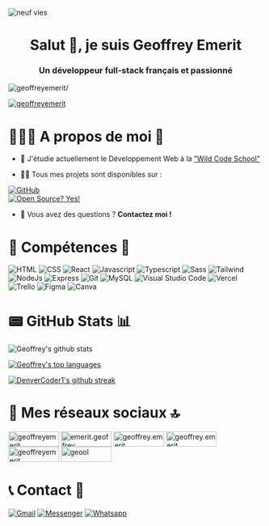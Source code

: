 ![neuf vies](https://user-images.githubusercontent.com/98878861/165148977-6b98350f-e7de-4247-9a61-7da123624d94.png)

<h1 align="center">Salut 👋, je suis Geoffrey Emerit</h1>

<h3 align="center">Un développeur full-stack français et passionné</h3>

<p align="left"> <img src=https://komarev.com/ghpvc/?username=geoffreyemerit&label=Profile%20views&color=red alt=geoffreyemerit/> </p>
</p>

<p align="left"> <a href="https://github.com/ryo-ma/github-profile-trophy"><img src="https://github-profile-trophy.vercel.app/?username=geoffreyemerit" alt="geoffreyemerit" /></a> </p>

<h1 align="left">🧔🏻‍♂️ A propos de moi 🌈</h1>

- 🔭 J'étudie actuellement le Développement Web à la ["Wild Code School"](https://www.wildcodeschool.com/fr-FR)

- 👨‍💻 Tous mes projets sont disponibles sur : </br>

 [![GitHub](https://img.shields.io/badge/GitHub-100000?style=for-the-badge&logo=github&logoColor=white)](https://github.com/geoffreyemerit) </br>
 [![Open Source? Yes!](https://badgen.net/badge/Open%20Source%20%3F/Yes%21/red?icon=github)](https://github.com/geoffreyemerit?tab=repositories)

- 💬 Vous avez des questions ? **Contactez moi !**

<h1 align="left">💼 Compétences 🚀</h1>
<p align="left">
  <img src="https://img.shields.io/badge/HTML5-E34F26?style=for-the-badge&logo=html5&logoColor=white" alt="HTML"/>
  <img src="https://img.shields.io/badge/CSS3-1572B6?style=for-the-badge&logo=css3&logoColor=white" alt="CSS"/>
  <img src="https://img.shields.io/badge/React-20232A?style=for-the-badge&logo=react&logoColor=61DAFB" alt="React"/>
  <img src="https://img.shields.io/badge/JavaScript-323330?style=for-the-badge&logo=javascript&logoColor=F7DF1E" alt="Javascript"/>
  <img src="https://img.shields.io/badge/TypeScript-007ACC?style=for-the-badge&logo=typescript&logoColor=white" alt="Typescript"/>
  <img src="https://img.shields.io/badge/Sass-CC6699?style=for-the-badge&logo=sass&logoColor=white" alt="Sass"/>
  <img src="https://img.shields.io/badge/Tailwind_CSS-38B2AC?style=for-the-badge&logo=tailwind-css&logoColor=white" alt="Tailwind"/>
  <img src="https://img.shields.io/badge/Node.js-339933?style=for-the-badge&logo=nodedotjs&logoColor=white" alt="NodeJs"/>
  <img src="https://img.shields.io/badge/Express.js-000000?style=for-the-badge&logo=express&logoColor=white" alt="Express"/>
  <img src="https://img.shields.io/badge/GIT-E44C30?style=for-the-badge&logo=git&logoColor=white" alt="Git"/>
  <img src="https://img.shields.io/badge/MySQL-005C84?style=for-the-badge&logo=mysql&logoColor=white" alt="MySQL"/>
  <img src="https://img.shields.io/badge/Visual_Studio_Code-0078D4?style=for-the-badge&logo=visual%20studio%20code&logoColor=white" alt="Visual Studio Code"/>
  <img src="https://img.shields.io/badge/Vercel-000000?style=for-the-badge&logo=vercel&logoColor=white" alt="Vercel"/>
  <img src="https://img.shields.io/badge/Trello-0052CC?style=for-the-badge&logo=trello&logoColor=white" alt="Trello"/>
  <img src="https://img.shields.io/badge/Figma-F24E1E?style=for-the-badge&logo=figma&logoColor=white" alt="Figma"/>
  <img src="https://img.shields.io/badge/Canva-%2300C4CC.svg?&style=for-the-badge&logo=Canva&logoColor=white" alt="Canva"/>
</p>

<h1 align="left">📟 GitHub Stats 📊</h1>

![Geoffrey's github stats](https://github-readme-stats.vercel.app/api?username=geoffreyemerit&theme=dark)

[![Geoffrey's top languages](https://github-readme-stats.vercel.app/api/top-langs/?username=geoffreyemerit&theme=dark)](https://github.com/geoffreyemerit/geoffreyemerit)

[![DenverCoder1's github streak](https://github-readme-streak-stats.herokuapp.com/?user=geoffreyemerit&theme=dark)](https://github.com/geoffreyemerit/geoffreyemerit)

<h1 align="left">👨 Mes réseaux sociaux 🔝</h1>
<p align="left">
<a href="https://dev.to/geoffreyemerit" target="blank"><img align="center" src="https://img.shields.io/badge/dev.to-0A0A0A?style=for-the-badge&logo=devdotto&logoColor=white" alt="geoffreyemerit" height="30" width="100" /></a>
<a href="https://twitter.com/emerit.geoffrey" target="blank"><img align="center" src="https://img.shields.io/badge/Twitter-1DA1F2?style=for-the-badge&logo=twitter&logoColor=white" alt="emerit.geoffrey" height="30" width="100" /></a>
<a href="https://linkedin.com/in/geoffrey.emerit" target="blank"><img align="center" src="https://img.shields.io/badge/LinkedIn-0077B5?style=for-the-badge&logo=linkedin&logoColor=white" alt="geoffrey.emerit" height="30" width="100" /></a>
<a href="https://fb.com/geoffrey.emerit" target="blank"><img align="center" src="https://img.shields.io/badge/Facebook-1877F2?style=for-the-badge&logo=facebook&logoColor=white" alt="geoffrey.emerit" height="30" width="100" /></a>
<a href="https://instagram.com/geoffreyemerit" target="blank"><img align="center" src="https://img.shields.io/badge/Instagram-E4405F?style=for-the-badge&logo=instagram&logoColor=white" alt="geoffreyemerit" height="30" width="100" /></a>
<a href="https://dribbble.com/geool" target="blank"><img align="center" src="https://img.shields.io/badge/Dribbble-EA4C89?style=for-the-badge&logo=dribbble&logoColor=white" alt="geool" height="30" width="100" /></a>
</p>

<h1 align="left">📞 Contact 📱</h1>

[![Gmail](https://img.shields.io/badge/Gmail-D14836?style=for-the-badge&logo=gmail&logoColor=white)](https://mail.google.com/mail/u/?authuser=geoffrey.emerit@gmail.com) [![Messenger](https://img.shields.io/badge/Messenger-00B2FF?style=for-the-badge&logo=messenger&logoColor=white)](https://m.me/geoffreyemerit) [![Whatsapp](https://img.shields.io/badge/WhatsApp-25D366?style=for-the-badge&logo=whatsapp&logoColor=white)](https://wa.me/0622175004) 

